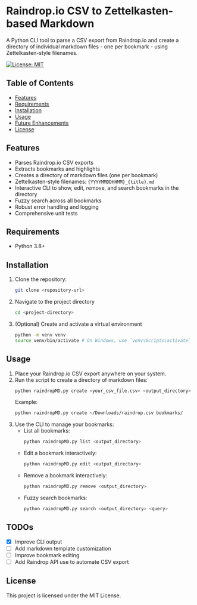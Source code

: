 # Raindrop.io CSV to Zettelkasten-based Markdown

A Python CLI tool to parse a CSV export from Raindrop.io and create a directory of individual markdown files - one per bookmark - using Zettelkasten-style filenames.

[![License: MIT](https://img.shields.io/badge/License-MIT-yellow.svg)](https://opensource.org/licenses/MIT)

## Table of Contents
- [Features](#features)
- [Requirements](#requirements)
- [Installation](#installation)
- [Usage](#usage)
- [Future Enhancements](#future-enhancements)
- [License](#license)


## Features
- Parses Raindrop.io CSV exports
- Extracts bookmarks and highlights
- Creates a directory of markdown files (one per bookmark)
- Zettelkasten-style filenames: `{YYYYMMDDHHMM}_{title}.md`
- Interactive CLI to show, edit, remove, and search bookmarks in the directory
- Fuzzy search across all bookmarks
- Robust error handling and logging
- Comprehensive unit tests

## Requirements
- Python 3.8+

## Installation

1. Clone the repository:
   ```sh
   git clone <repository-url>
   ```

2. Navigate to the project directory
   ```sh
   cd <project-directory>
   ```

3. (Optional) Create and activate a virtual environment
   ```sh
   python -m venv venv
   source venv/bin/activate # On Windows, use `venv\Scripts\activate`
   ```

## Usage
1. Place your Raindrop.io CSV export anywhere on your system.
2. Run the script to create a directory of markdown files:
   ```sh
   python raindropMD.py create <your_csv_file.csv> <output_directory>
   ```
   Example:
   ```sh
   python raindropMD.py create ~/Downloads/raindrop.csv bookmarks/
   ```
3. Use the CLI to manage your bookmarks:
   - List all bookmarks:
     ```sh
     python raindropMD.py list <output_directory>
     ```
   - Edit a bookmark interactively:
     ```sh
     python raindropMD.py edit <output_directory>
     ```
   - Remove a bookmark interactively:
     ```sh
     python raindropMD.py remove <output_directory>
     ```
   - Fuzzy search bookmarks:
     ```sh
     python raindropMD.py search <output_directory> <query>
     ```

## TODOs
- [x] Improve CLI output
- [ ] Add markdown template customization
- [ ] Improve bookmark editing
- [ ] Add Raindrop API use to automate CSV export

## License
This project is licensed under the MIT License.

